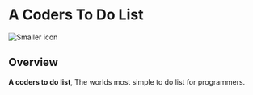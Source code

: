 # A Coders To Do List

![Smaller icon](http://www.shirts4geek.com/blog/wp-content/uploads/2014/01/coder-boy456789.jpg)


## Overview 

**A coders to do list**, The worlds most simple to do list for programmers.